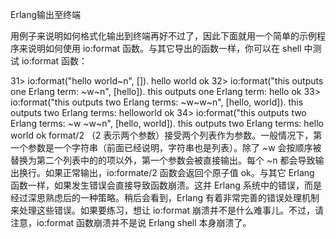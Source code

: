 Erlang输出至终端

用例子来说明如何格式化输出到终端再好不过了，因此下面就用一个简单的示例程序来说明如何使用 io:format 函数。与其它导出的函数一样，你可以在 shell 中测试 io:format 函数：

31> io:format("hello world~n", []).
hello world
ok
32> io:format("this outputs one Erlang term: ~w~n", [hello]).
this outputs one Erlang term: hello
ok
33> io:format("this outputs two Erlang terms: ~w~w~n", [hello, world]).
this outputs two Erlang terms: helloworld
ok
34> io:format("this outputs two Erlang terms: ~w ~w~n", [hello, world]).
this outputs two Erlang terms: hello world
ok
format/2 （2 表示两个参数）接受两个列表作为参数。一般情况下，第一个参数是一个字符串（前面已经说明，字符串也是列表）。除了 ~w 会按顺序被替换为第二个列表中的的项以外，第一个参数会被直接输出。每个 ~n 都会导致输出换行。如果正常输出，io:formate/2 函数会返回个原子值 ok。与其它 Erlang 函数一样，如果发生错误会直接导致函数崩溃。这并 Erlang 系统中的错误，而是经过深思熟虑后的一种策略。稍后会看到，Erlang 有着非常完善的错误处理机制来处理这些错误。如果要练习，想让 io:format 崩溃并不是什么难事儿。不过，请注意，io:format 函数崩溃并不是说 Erlang shell 本身崩溃了。